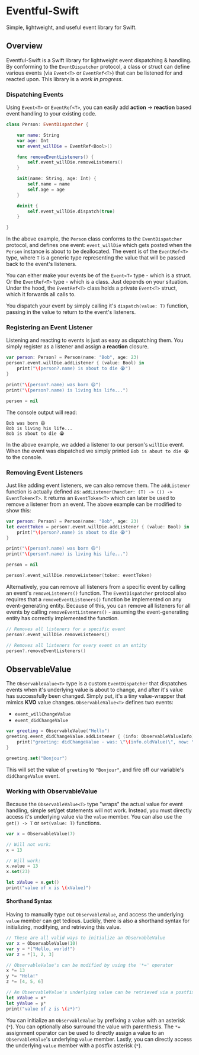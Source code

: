 # Eventful-Swift
Simple, lightweight, and useful event library for Swift.

## Overview
Eventful-Swift is a Swift library for lightweight event dispatching & handling. By conforming to the `EventDispatcher` protocol, a class or struct can define various events (via `Event<T>` or `EventRef<T>`) that can be listened for and reacted upon. This library is a _work in progress_.

### Dispatching Events
Using `Event<T>` or `EventRef<T>`, you can easily add **action** → **reaction** based event handling to your existing code.

```swift
class Person: EventDispatcher {

    var name: String
    var age: Int
    var event_willDie = EventRef<Bool>()

    func removeEventListeners() {
        self.event_willDie.removeListeners()
    }

    init(name: String, age: Int) {
        self.name = name
        self.age = age
    }

    deinit {
        self.event_willDie.dispatch(true)
    }

}
```
In the above example, the `Person` class conforms to the `EventDispatcher` protocol, and defines one event: `event_willDie` which gets posted when the `Person` instance is about to be deallocated. The event is of the `EventRef<T>` type, where `T` is a generic type representing the value that will be passed back to the event's listeners.

You can either make your events be of the `Event<T>` type - which is a struct. Or the `EventRef<T>` type - which is a class. Just depends on your situation. Under the hood, the `EventRef<T>` class holds a private `Event<T>` struct, which it forwards all calls to.

You dispatch your event by simply calling it's `dispatch(value: T)` function, passing in the value to return to the event's listeners.

### Registering an Event Listener
Listening and reacting to events is just as easy as dispatching them. You simply register as a listener and assign a **reaction** closure.

```swift
var person: Person? = Person(name: "Bob", age: 23)
person?.event.willDie.addListener { (value: Bool) in
    print("\(person?.name) is about to die 😭")
}

print("\(person?.name) was born 😄")
print("\(person?.name) is living his life...")

person = nil
```
The console output will read:

```
Bob was born 😄
Bob is living his life...
Bob is about to die 😭
```

In the above example, we added a listener to our person's `willDie` event. When the event was dispatched we simply printed `Bob is about to die 😭` to the console.

### Removing Event Listeners
Just like adding event listeners, we can also remove them. The `addListener` function is actually defined as: `addListener(handler: (T) -> ()) -> EventToken<T>`. It returns an `EventToken<T>` which can later be used to remove a listener from an event. The above example can be modified to show this:

```swift
var person: Person? = Person(name: "Bob", age: 23)
let eventToken = person?.event.willDie.addListener { (value: Bool) in
    print("\(person?.name) is about to die 😭")
}

print("\(person?.name) was born 😄")
print("\(person?.name) is living his life...")

person = nil

person?.event_willDie.removeListener(token: eventToken)
```

Alternatively, you can remove all listeners from a specific event by calling an event's `removeListeners()` function. The `EventDispatcher` protocol also requires that a `removeEventListeners()` function be implemented on any event-generating entity. Because of this, you can remove all listeners for all events by calling `removeEventListeners()` - assuming the event-generating entity has correctly implemented the function.

```swift
// Removes all listeners for a specific event
person?.event_willDie.removeListeners()

// Removes all listeners for every event on an entity
person?.removeEventListeners()
```

## ObservableValue
The `ObservableValue<T>` type is a custom `EventDispatcher` that dispatches events when it's underlying value is about to change, and after it's value has successfully been changed. Simply put, it's a tiny value-wrapper that mimics **KVO** value changes. `ObservableValue<T>` defines two events:

- `event_willChangeValue`
- `event_didChangeValue`

```swift
var greeting = ObservableValue("Hello")
greeting.event_didChangeValue.addListener { (info: ObservableValueInfo)
    print("greeting: didChangeValue - was: \"\(info.oldValue)\", now: \"\(info.newValue)\"")
}

greeting.set("Bonjour")
```

This will set the value of `greeting` to `"Bonjour"`, and fire off our variable's `didChangeValue` event.

### Working with ObservableValue
Because the `ObservableValue<T>` type "wraps" the actual value for event handling, simple set/get statements will not work. Instead, you must directly access it's underlying value via the `value` member. You can also use the `get() -> T` or `set(value: T)` functions.

```swift
var x = ObservableValue(7)

// Will not work:
x = 13

// Will work:
x.value = 13
x.set(23)

let xValue = x.get()
print("value of x is \(xValue)")
```

#### Shorthand Syntax
Having to manually type out `ObservableValue`, and access the underlying `value` member can get tedious. Luckily, there is also a shorthand syntax for initializing, modifying, and retrieving this value.

```swift
// These are all valid ways to initialize an ObservableValue
var x = ObservableValue(10)
var y = *("Hello, world!")
var z = *[1, 2, 3]

// ObservableValue's can be modified by using the '*=' operator
x *= 13
y *= "Hola!"
z *= [4, 5, 6]

// An ObservableValue's underlying value can be retrieved via a postfix '*'
let xValue = x*
let yValue = y*
print("value of z is \(z*)")
```

You can initialize an `ObservableValue` by prefixing a value with an asterisk (`*`). You can optionally also surround the value with parenthesis. The `*=` assignment operator can be used to directly assign a value to an `ObservableValue`'s underlying `value` member. Lastly, you can directly access the underlying `value` member with a postfix asterisk (`*`).
